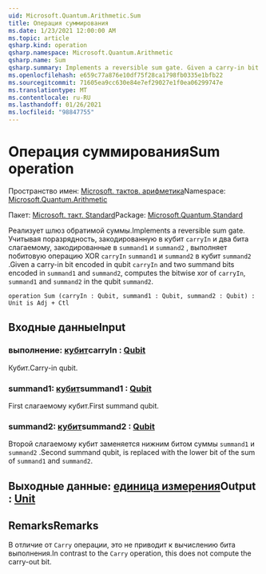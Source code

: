```yaml
---
uid: Microsoft.Quantum.Arithmetic.Sum
title: Операция суммирования
ms.date: 1/23/2021 12:00:00 AM
ms.topic: article
qsharp.kind: operation
qsharp.namespace: Microsoft.Quantum.Arithmetic
qsharp.name: Sum
qsharp.summary: Implements a reversible sum gate. Given a carry-in bit encoded in qubit `carryIn` and two summand bits encoded in `summand1` and `summand2`, computes the bitwise xor of `carryIn`, `summand1` and `summand2` in the qubit `summand2`.
ms.openlocfilehash: e659c77a876e10df75f28ca1798fb0335e1bfb22
ms.sourcegitcommit: 71605ea9cc630e84e7ef29027e1f0ea06299747e
ms.translationtype: MT
ms.contentlocale: ru-RU
ms.lasthandoff: 01/26/2021
ms.locfileid: "98847755"
---
```

# <a name="sum-operation"></a><span data-ttu-id="f7954-102">Операция суммирования</span><span class="sxs-lookup"><span data-stu-id="f7954-102">Sum operation</span></span>

<span data-ttu-id="f7954-103">Пространство имен: [Microsoft. тактов. арифметика](xref:Microsoft.Quantum.Arithmetic)</span><span class="sxs-lookup"><span data-stu-id="f7954-103">Namespace: [Microsoft.Quantum.Arithmetic](xref:Microsoft.Quantum.Arithmetic)</span></span>

<span data-ttu-id="f7954-104">Пакет: [Microsoft. такт. Standard](https://nuget.org/packages/Microsoft.Quantum.Standard)</span><span class="sxs-lookup"><span data-stu-id="f7954-104">Package: [Microsoft.Quantum.Standard](https://nuget.org/packages/Microsoft.Quantum.Standard)</span></span>


<span data-ttu-id="f7954-105">Реализует шлюз обратимой суммы.</span><span class="sxs-lookup"><span data-stu-id="f7954-105">Implements a reversible sum gate.</span></span> <span data-ttu-id="f7954-106">Учитывая поразрядность, закодированную в кубит `carryIn` и два бита слагаемому, закодированные в `summand1` и `summand2` , выполняет побитовую операцию XOR `carryIn` `summand1` и `summand2` в кубит `summand2` .</span><span class="sxs-lookup"><span data-stu-id="f7954-106">Given a carry-in bit encoded in qubit `carryIn` and two summand bits encoded in `summand1` and `summand2`, computes the bitwise xor of `carryIn`, `summand1` and `summand2` in the qubit `summand2`.</span></span>

```qsharp
operation Sum (carryIn : Qubit, summand1 : Qubit, summand2 : Qubit) : Unit is Adj + Ctl
```


## <a name="input"></a><span data-ttu-id="f7954-107">Входные данные</span><span class="sxs-lookup"><span data-stu-id="f7954-107">Input</span></span>

### <a name="carryin--qubit"></a><span data-ttu-id="f7954-108">выполнение: [кубит](xref:microsoft.quantum.lang-ref.qubit)</span><span class="sxs-lookup"><span data-stu-id="f7954-108">carryIn : [Qubit](xref:microsoft.quantum.lang-ref.qubit)</span></span>

<span data-ttu-id="f7954-109">Кубит.</span><span class="sxs-lookup"><span data-stu-id="f7954-109">Carry-in qubit.</span></span>


### <a name="summand1--qubit"></a><span data-ttu-id="f7954-110">summand1: [кубит](xref:microsoft.quantum.lang-ref.qubit)</span><span class="sxs-lookup"><span data-stu-id="f7954-110">summand1 : [Qubit](xref:microsoft.quantum.lang-ref.qubit)</span></span>

<span data-ttu-id="f7954-111">First слагаемому кубит.</span><span class="sxs-lookup"><span data-stu-id="f7954-111">First summand qubit.</span></span>


### <a name="summand2--qubit"></a><span data-ttu-id="f7954-112">summand2: [кубит](xref:microsoft.quantum.lang-ref.qubit)</span><span class="sxs-lookup"><span data-stu-id="f7954-112">summand2 : [Qubit](xref:microsoft.quantum.lang-ref.qubit)</span></span>

<span data-ttu-id="f7954-113">Второй слагаемому кубит заменяется нижним битом суммы `summand1` и `summand2` .</span><span class="sxs-lookup"><span data-stu-id="f7954-113">Second summand qubit, is replaced with the lower bit of the sum of `summand1` and `summand2`.</span></span>



## <a name="output--unit"></a><span data-ttu-id="f7954-114">Выходные данные: [единица измерения](xref:microsoft.quantum.lang-ref.unit)</span><span class="sxs-lookup"><span data-stu-id="f7954-114">Output : [Unit](xref:microsoft.quantum.lang-ref.unit)</span></span>



## <a name="remarks"></a><span data-ttu-id="f7954-115">Remarks</span><span class="sxs-lookup"><span data-stu-id="f7954-115">Remarks</span></span>

<span data-ttu-id="f7954-116">В отличие от `Carry` операции, это не приводит к вычислению бита выполнения.</span><span class="sxs-lookup"><span data-stu-id="f7954-116">In contrast to the `Carry` operation, this does not compute the carry-out bit.</span></span>
